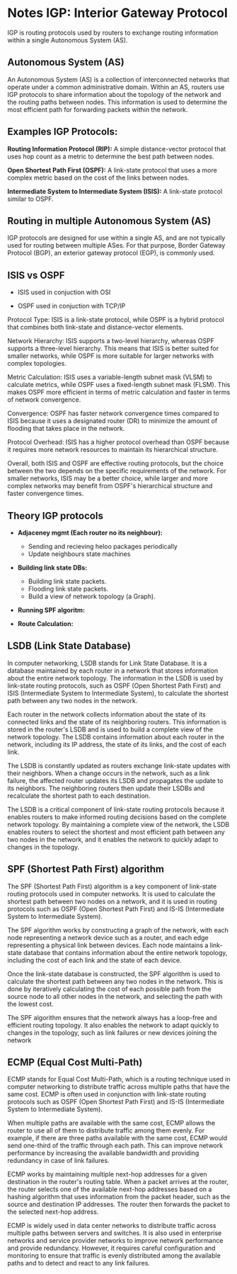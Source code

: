 # Notes IGP: Interior Gateway Protocol

IGP is routing protocols used by routers to exchange routing information within a single Autonomous System (AS).

## Autonomous System (AS)
An Autonomous System (AS) is a collection of interconnected networks that operate under a common administrative domain. Within an AS, routers use IGP protocols to share information about the topology of the network and the routing paths between nodes. This information is used to determine the most efficient path for forwarding packets within the network.

## Examples IGP Protocols:

__Routing Information Protocol (RIP):__ 
A simple distance-vector protocol that uses hop count as a metric to determine the best path between nodes.

__Open Shortest Path First (OSPF):__
A link-state protocol that uses a more complex metric based on the cost of the links between nodes.

__Intermediate System to Intermediate System (ISIS):__
A link-state protocol similar to OSPF.


## Routing in multiple Autonomous System (AS)
IGP protocols are designed for use within a single AS, and are not typically used for routing between multiple ASes. For that purpose, Border Gateway Protocol (BGP), an exterior gateway protocol (EGP), is commonly used.

## ISIS vs OSPF

- ISIS used in conjuction with OSI

- OSPF used in conjuction with TCP/IP

Protocol Type: ISIS is a link-state protocol, while OSPF is a hybrid protocol that combines both link-state and distance-vector elements.

Network Hierarchy: ISIS supports a two-level hierarchy, whereas OSPF supports a three-level hierarchy. This means that ISIS is better suited for smaller networks, while OSPF is more suitable for larger networks with complex topologies.

Metric Calculation: ISIS uses a variable-length subnet mask (VLSM) to calculate metrics, while OSPF uses a fixed-length subnet mask (FLSM). This makes OSPF more efficient in terms of metric calculation and faster in terms of network convergence.

Convergence: OSPF has faster network convergence times compared to ISIS because it uses a designated router (DR) to minimize the amount of flooding that takes place in the network.

Protocol Overhead: ISIS has a higher protocol overhead than OSPF because it requires more network resources to maintain its hierarchical structure.

Overall, both ISIS and OSPF are effective routing protocols, but the choice between the two depends on the specific requirements of the network. For smaller networks, ISIS may be a better choice, while larger and more complex networks may benefit from OSPF's hierarchical structure and faster convergence times.

## Theory IGP protocols

- __Adjaceney mgmt (Each router no its neighbour):__
    - Sending and recieving heloo packages periodically
    - Update neighbours state machines

- __Building link state DBs:__
    - Building link state packets.
    - Flooding link state packets.
    - Build a view of network topology (a Graph).

- __Running SPF algoritm:__

- __Route Calculation:__

## LSDB (Link State Database)

In computer networking, LSDB stands for Link State Database. It is a database maintained by each router in a network that stores information about the entire network topology. The information in the LSDB is used by link-state routing protocols, such as OSPF (Open Shortest Path First) and ISIS (Intermediate System to Intermediate System), to calculate the shortest path between any two nodes in the network.

Each router in the network collects information about the state of its connected links and the state of its neighboring routers. This information is stored in the router's LSDB and is used to build a complete view of the network topology. The LSDB contains information about each router in the network, including its IP address, the state of its links, and the cost of each link.

The LSDB is constantly updated as routers exchange link-state updates with their neighbors. When a change occurs in the network, such as a link failure, the affected router updates its LSDB and propagates the update to its neighbors. The neighboring routers then update their LSDBs and recalculate the shortest path to each destination.

The LSDB is a critical component of link-state routing protocols because it enables routers to make informed routing decisions based on the complete network topology. By maintaining a complete view of the network, the LSDB enables routers to select the shortest and most efficient path between any two nodes in the network, and it enables the network to quickly adapt to changes in the topology.

## SPF (Shortest Path First) algorithm

The SPF (Shortest Path First) algorithm is a key component of link-state routing protocols used in computer networks. It is used to calculate the shortest path between two nodes on a network, and it is used in routing protocols such as OSPF (Open Shortest Path First) and IS-IS (Intermediate System to Intermediate System).

The SPF algorithm works by constructing a graph of the network, with each node representing a network device such as a router, and each edge representing a physical link between devices. Each node maintains a link-state database that contains information about the entire network topology, including the cost of each link and the state of each device.

Once the link-state database is constructed, the SPF algorithm is used to calculate the shortest path between any two nodes in the network. This is done by iteratively calculating the cost of each possible path from the source node to all other nodes in the network, and selecting the path with the lowest cost.

The SPF algorithm ensures that the network always has a loop-free and efficient routing topology. It also enables the network to adapt quickly to changes in the topology, such as link failures or new devices joining the network

## ECMP (Equal Cost Multi-Path)

ECMP stands for Equal Cost Multi-Path, which is a routing technique used in computer networking to distribute traffic across multiple paths that have the same cost. ECMP is often used in conjunction with link-state routing protocols such as OSPF (Open Shortest Path First) and IS-IS (Intermediate System to Intermediate System).

When multiple paths are available with the same cost, ECMP allows the router to use all of them to distribute traffic among them evenly. For example, if there are three paths available with the same cost, ECMP would send one-third of the traffic through each path. This can improve network performance by increasing the available bandwidth and providing redundancy in case of link failures.

ECMP works by maintaining multiple next-hop addresses for a given destination in the router's routing table. When a packet arrives at the router, the router selects one of the available next-hop addresses based on a hashing algorithm that uses information from the packet header, such as the source and destination IP addresses. The router then forwards the packet to the selected next-hop address.

ECMP is widely used in data center networks to distribute traffic across multiple paths between servers and switches. It is also used in enterprise networks and service provider networks to improve network performance and provide redundancy. However, it requires careful configuration and monitoring to ensure that traffic is evenly distributed among the available paths and to detect and react to any link failures.